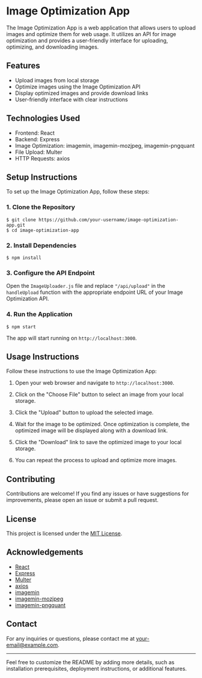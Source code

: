# Image Optimization App

The Image Optimization App is a web application that allows users to upload images and optimize them for web usage. It utilizes an API for image optimization and provides a user-friendly interface for uploading, optimizing, and downloading images.

## Features

- Upload images from local storage
- Optimize images using the Image Optimization API
- Display optimized images and provide download links
- User-friendly interface with clear instructions

## Technologies Used

- Frontend: React
- Backend: Express
- Image Optimization: imagemin, imagemin-mozjpeg, imagemin-pngquant
- File Upload: Multer
- HTTP Requests: axios

## Setup Instructions

To set up the Image Optimization App, follow these steps:

### 1. Clone the Repository

```
$ git clone https://github.com/your-username/image-optimization-app.git
$ cd image-optimization-app
```

### 2. Install Dependencies

```
$ npm install
```

### 3. Configure the API Endpoint

Open the `ImageUploader.js` file and replace `"/api/upload"` in the `handleUpload` function with the appropriate endpoint URL of your Image Optimization API.

### 4. Run the Application

```
$ npm start
```

The app will start running on `http://localhost:3000`.

## Usage Instructions

Follow these instructions to use the Image Optimization App:

1. Open your web browser and navigate to `http://localhost:3000`.

2. Click on the "Choose File" button to select an image from your local storage.

3. Click the "Upload" button to upload the selected image.

4. Wait for the image to be optimized. Once optimization is complete, the optimized image will be displayed along with a download link.

5. Click the "Download" link to save the optimized image to your local storage.

6. You can repeat the process to upload and optimize more images.

## Contributing

Contributions are welcome! If you find any issues or have suggestions for improvements, please open an issue or submit a pull request.

## License

This project is licensed under the [MIT License](LICENSE).

## Acknowledgements

- [React](https://reactjs.org/)
- [Express](https://expressjs.com/)
- [Multer](https://www.npmjs.com/package/multer)
- [axios](https://www.npmjs.com/package/axios)
- [imagemin](https://www.npmjs.com/package/imagemin)
- [imagemin-mozjpeg](https://www.npmjs.com/package/imagemin-mozjpeg)
- [imagemin-pngquant](https://www.npmjs.com/package/imagemin-pngquant)

## Contact

For any inquiries or questions, please contact me at your-email@example.com.

---

Feel free to customize the README by adding more details, such as installation prerequisites, deployment instructions, or additional features.
